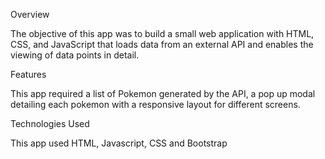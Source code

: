 Overview

The objective of this app was to build a small web application with HTML, CSS, and JavaScript that loads
data from an external API and enables the viewing of data points in detail.

Features

This app required a list of Pokemon generated by the API, a pop up modal detailing each pokemon with a responsive layout for different screens.


Technologies Used

This app used HTML, Javascript, CSS and Bootstrap



